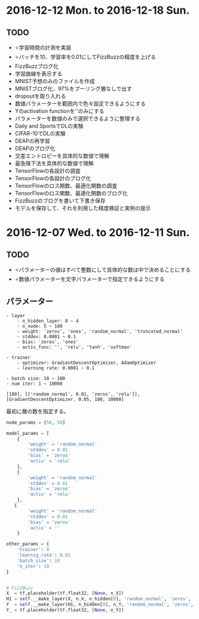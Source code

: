 # 2016-12-12 Mon. to 2016-12-18 Sun.

## TODO
- :star:学習時間の計測を実装
- :star:バッチを10、学習率を0.01にしてFizzBuzzの精度を上げる
- FizzBuzzブログ化
- 学習曲線を表示する
- MNIST予想のみのファイルを作成
- MNISTブログ化、97%をプーリング層なしで出す
- dropoutを取り入れる
- 数値パラメーターを範囲内で色々設定できるようにする
- Yのactivation functionを''のみにする
- パラメーターを数値のみで選択できるように整理する
- Daily and SportsでDLの実験
- CIFAR-10でDLの実験
- DEAPの再学習
- DEAPのブログ化
- 交差エントロピーを具体的な数値で理解
- 最急降下法を具体的な数値で理解
- TensorFlowの各設計の調査
- TensorFlowの各設計のブログ化
- TensorFlowのロス関数、最適化関数の調査
- TensorFlowのロス関数、最適化関数のブログ化
- FizzBuzzのブログを書いて下書き保存
- モデルを保存して、それを利用した精度検証と実例の提示


# 2016-12-07 Wed. to 2016-12-11 Sun.

## TODO
- :star:パラメーターの値はすべて整数にして具体的な数は中で決めることにする
- :star:数値パラメーターを文字パラメーターで指定できるようにする

## パラメーター

```
- layer
    - n_hidden_layer: 0 ~ 4
    - n_node: 5 ~ 100
    - weight: 'zeros', 'ones', 'random_normal', 'truncated_normal'
    - stddev: 0.0001 ~ 0.1
    - bias: 'zeros', 'ones'
    - activ_func: '', 'relu', 'tanh', 'softmax'

- trainer
    - optimizer: GradientDescentOptimizer, AdamOptimizer
    - learning rate: 0.0001 ~ 0.1

- batch size: 10 ~ 100
- num iter: 1 ~ 10000

[100], [['random_normal', 0.01, 'zeros', 'relu']], [GradientDescentOptimizer, 0.05, 100, 10000]
```

最初に層の数を指定する。

```python
node_params = [50, 50]

model_params = [
    {
        'weight' = 'random_normal'
        'stddev' = 0.01
        'bias' = 'zeros'
        'activ' = 'relu'
    },
    {
        'weight' = 'random_normal'
        'stddev' = 0.01
        'bias' = 'zeros'
        'activ' = 'relu'
    },
   {
        'weight' = 'random_normal'
        'stddev' = 0.01
        'bias' = 'zeros'
        'activ' = ''
    }

other_params = {
    'trainer': 0
    'learnig_rate': 0.01
    'batch_size': 10
    'n_iter': 10
}


# FizzBuzz
X  = tf.placeholder(tf.float32, [None, n_X])
H1 = self.__make_layer(X, n_X, n_hidden[0], 'random_normal', 'zeros', 'relu')
Y  = self.__make_layer(H1, n_hidden[0], n_Y, 'random_normal', 'zeros', '')
Y_ = tf.placeholder(tf.float32, [None, n_Y])
```
